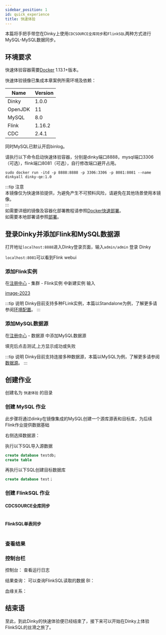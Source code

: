 ```yaml
---
sidebar_position: 1
id: quick_experience
title: 快速体验
---
```

本篇将手把手带您在Dinky上使用`CDCSOURCE全库同步`和`FlinkSQL`两种方式进行MySQL-MySQL数据同步。  

## 环境要求
快速体验容器需要[Docker](https://docs.docker.com/engine/install/) 1.13.1+版本。  

快速体验镜像已集成本章案例所需环境及依赖：   

| Name    | Version |
|---------|---------|  
| Dinky   | 1.0.0   |
| OpenJDK | 11      |
| MySQL   | 8.0     |   
| Flink   | 1.16.2  |   
| CDC     | 2.4.1   |

同时MySQL已默认开启binlog。

请执行以下命令启动快速体验容器，分别是dinky端口8888，mysql端口3306（可选），flink端口8081（可选），自行修改端口避开占用。
```shell
sudo docker run -itd -p 8888:8888 -p 3306:3306 -p 8081:8081 --name dinkyall dinky-qe:1.0
```
:::tip 注意  
本镜像仅为快速体验提供，为避免产生不可预料风险，请避免在其他场景使用本镜像。  
:::  
如需要详细的镜像及容器化部署教程请参照[Docker快速部署](../deploy_guide/docker_deploy.md "Docker部署")。   
如需要本地部署请参照[部署](../deploy_guide/deploy.mdx "部署")。

## 登录Dinky并添加Flink和MySQL数据源
打开地址`localhost:8888`进入Dinky登录页面，输入`admin/admin` 登录 Dinky 


`localhost:8081`可以看到Flink webui


### 添加Flink实例

在[注册中心](../) - 集群 - Flink实例 中新建实例
输入

[image-2023](http://www.aiwenmo.com/dinky/docs/zh-CN/quick_start/docker/none.png)

:::tip 说明
Dinky目前支持多种FLink实例，本篇以Standalone为例，了解更多请参阅[环境配置](../deploy_guide/deploy.mdx "环境配置")。
:::
### 添加MySQL数据源

在[注册中心](../) - 数据源 中添加MySQL数据源

填完后点击测试,上方显示成功或失败

:::tip 说明
Dinky目前支持连接多种数据源，本篇以MySQL为例，了解更多请参阅[数据源](../deploy_guide/deploy.mdx "数据源")。
:::


## 创建作业

创建名为 `快速体验` 的目录

### 创建 MySQL 作业
此步骤将通过dinky在镜像集成的MySQL创建一个源库源表和目标库，为后续Flink作业提供数据基础

右侧选择数据源：

执行以下SQL导入源数据
```sql
create database testdb;
create table
```
再执行以下SQL创建目标数据库
```sql
create database test；
```


### 创建 FlinkSQL 作业

#### CDCSOURCE全库同步
```sql

```

#### FlinkSQL单表同步
```sql

```
### 查看结果



### 控制台栏
控制台：
查看运行日志

结果查询：
可以查询FlinkSQL读取的数据
BI：

血缘关系：




## 结束语
至此，到此Dinky的快速体验便已经结束了，接下来可以开始在Dinky上体验FlinkSQL的丝滑之旅了。


